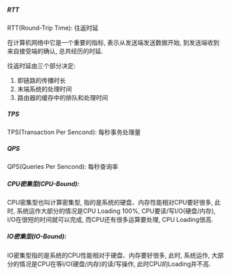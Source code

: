 ##### RTT

RTT(Round-Trip Time): 往返时延

在计算机网络中它是一个重要的指标, 表示从发送端发送数据开始, 到发送端收到来自接受端的确认, 总共经历的时延.

往返时延由三个部分决定:

1. 即链路的传播时长
2. 末端系统的处理时间
3. 路由器的缓存中的排队和处理时间

##### TPS

TPS(Transaction Per Sencond): 每秒事务处理量

##### QPS

QPS(Queries Per Sencond): 每秒查询率

##### CPU密集型(CPU-Bound):

CPU密集型也叫计算密集型, 指的是系统的硬盘、内存性能相对CPU要好很多, 此时, 系统运作大部分的情况是CPU Loading 100%, CPU要读/写I/O(硬盘/内存), I/O在很短的时间就可以完成, 而CPU还有很多运算要处理, CPU Loading很高.

##### IO密集型(IO-Bound):

IO密集型指的是系统的CPU性能相对于硬盘、内存要好很多, 此时, 系统运作, 大部分的情况是CPU在等I/O(硬盘/内存)的读/写操作, 此时CPU的Loading并不高.



























